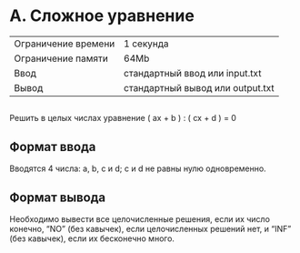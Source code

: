<div class="header">
      <h1 class="title">A. Сложное уравнение</h1>
      <table>
         <tr class="time-limit">
            <td class="property-title">Ограничение времени</td>
            <td>1&nbsp;секунда</td>
         </tr>
         <tr class="memory-limit">
            <td class="property-title">Ограничение памяти</td>
            <td>64Mb</td>
         </tr>
         <tr class="input-file">
            <td class="property-title">Ввод</td>
            <td colspan="1">стандартный ввод или input.txt</td>
         </tr>
         <tr class="output-file">
            <td class="property-title">Вывод</td>
            <td colspan="1">стандартный вывод или output.txt</td>
         </tr>
      </table>
   </div>
   <h2></h2>
   <div class="legend"><span style="">
         <p>Решить в целых числах уравнение ( ax + b ) : ( cx + d ) = 0</p></span></div>
   <h2>Формат ввода</h2>
   <div class="input-specification"><span style="">
         <p>Вводятся 4 числа: a, b, c и d; c и d не равны нулю одновременно.</p></span></div>
   <h2>Формат вывода</h2>
   <div class="output-specification"><span style="">
         <p>Необходимо вывести все целочисленные решения, если их число конечно, “NO” (без кавычек), если целочисленных решений нет, и
            “INF” (без кавычек), если их бесконечно много.
         </p></span></div>
